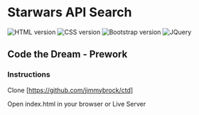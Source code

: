 
# Starwars API Search

![HTML version](https://img.shields.io/badge/HTML5-blue)
![CSS version](https://img.shields.io/badge/CSS3-green)
![Bootstrap version](https://img.shields.io/badge/Bootstrap-green)
![JQuery](https://img.shields.io/badge/JQuery-red)

## Code the Dream - Prework

### Instructions

Clone [https://github.com/jimmybrock/ctd]

Open index.html in your browser or Live Server
